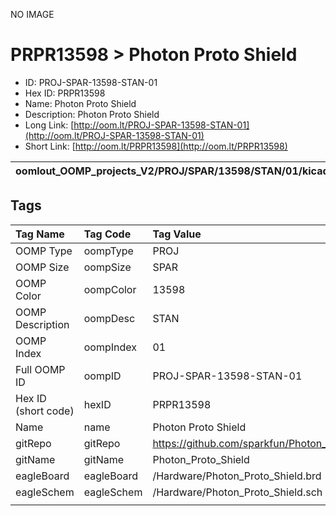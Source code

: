 


  
NO IMAGE  
# PRPR13598 > Photon Proto Shield

- ID: PROJ-SPAR-13598-STAN-01
- Hex ID: PRPR13598
- Name: Photon Proto Shield
- Description: Photon Proto Shield
- Long Link: [http://oom.lt/PROJ-SPAR-13598-STAN-01](http://oom.lt/PROJ-SPAR-13598-STAN-01)
- Short Link: [http://oom.lt/PRPR13598](http://oom.lt/PRPR13598)
  

|oomlout_OOMP_projects_V2/PROJ/SPAR/13598/STAN/01/kicadPcb3dFront.png|oomlout_OOMP_projects_V2/PROJ/SPAR/13598/STAN/01/kicadPcb3dBack.png|oomlout_OOMP_projects_V2/PROJ/SPAR/13598/STAN/01/kicadPcb3d.png||
| :---: | :---: | :---: | :---: |

## Tags
  

|Tag Name|Tag Code|Tag Value|
| :--- | :--- | :--- |
|OOMP Type|oompType|PROJ|
|OOMP Size|oompSize|SPAR|
|OOMP Color|oompColor|13598|
|OOMP Description|oompDesc|STAN|
|OOMP Index|oompIndex|01|
|Full OOMP ID|oompID|PROJ-SPAR-13598-STAN-01|
|Hex ID (short code)|hexID|PRPR13598|
|Name|name|Photon Proto Shield|
|gitRepo|gitRepo|https://github.com/sparkfun/Photon_Proto_Shield|
|gitName|gitName|Photon_Proto_Shield|
|eagleBoard|eagleBoard|/Hardware/Photon_Proto_Shield.brd|
|eagleSchem|eagleSchem|/Hardware/Photon_Proto_Shield.sch|
||||
